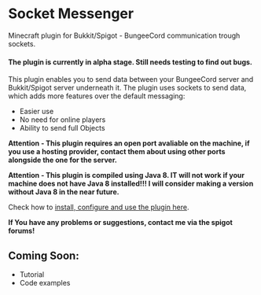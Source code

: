 # Socket Messenger
Minecraft plugin for Bukkit/Spigot - BungeeCord communication trough sockets.

#### The plugin is currently in alpha stage. Still needs testing to find out bugs.

This plugin enables you to send data between your BungeeCord server and Bukkit/Spigot server underneath it.
The plugin uses sockets to send data, which adds more features over the default messaging:

- Easier use
- No need for online players
- Ability to send full Objects

**Attention - This plugin requires an open port avaliable on the machine, if you use a hosting provider, contact them about using other ports alongside the one for the server.**

**Attention - This plugin is compiled using Java 8. IT will not work if your machine does not have Java 8 installed!!! I will consider making a version without Java 8 in the near future.**

Check how to [install, configure and use the plugin here](https://github.com/RedEpicness/SocketMessenger/wiki).

**If You have any problems or suggestions, contact me via the spigot forums!**

## Coming Soon:
- Tutorial
- Code examples

